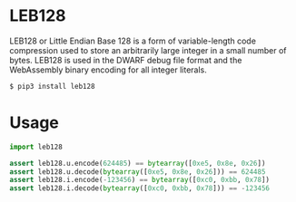 # LEB128

LEB128 or Little Endian Base 128 is a form of variable-length code compression used to store an arbitrarily large integer in a small number of bytes. LEB128 is used in the DWARF debug file format and the WebAssembly binary encoding for all integer literals.

```sh
$ pip3 install leb128
```

# Usage

```py
import leb128

assert leb128.u.encode(624485) == bytearray([0xe5, 0x8e, 0x26])
assert leb128.u.decode(bytearray([0xe5, 0x8e, 0x26])) == 624485
assert leb128.i.encode(-123456) == bytearray([0xc0, 0xbb, 0x78])
assert leb128.i.decode(bytearray([0xc0, 0xbb, 0x78])) == -123456
```

